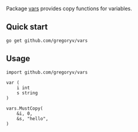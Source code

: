 Package [vars](https://pkg.go.dev/github.com/gregoryv/vars) provides
copy functions for variables.

## Quick start

    go get github.com/gregoryv/vars
	
	
## Usage

	import github.com/gregoryv/vars
	
	var (
        i int
        s string
    )
	
    vars.MustCopy(
	    &i, 0, 
        &s, "hello",
	)
	
